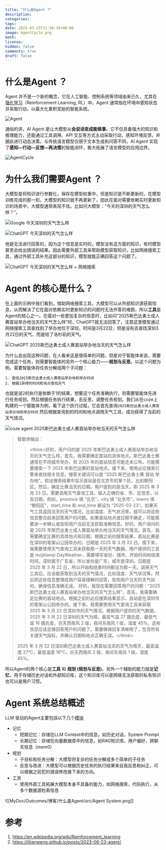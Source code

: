 ```yaml
---
title: "什么是Agent ?"
description: 
categories:
tags:
date: 2025-03-25T11:56:39+08:00
image: AgentCycle.png
math: 
license: 
hidden: false
comments: true
draft: false
---
```



# 什么是Agent ？
Agent 并不是一个新的概念，它在人工智能、控制系统等领域由来已久，尤其在[强化学习](https://en.wikipedia.org/wiki/Reinforcement_learning)（Reinforcement Learning, RL）中，Agent 通常指在环境中感知状态并采取行动，以最大化累积奖励的智能系统。

![Agent](https://upload.wikimedia.org/wikipedia/commons/1/1b/Reinforcement_learning_diagram.svg)

通俗的讲，AI Agent 是让大模型从**会说话变成能做事**。它不仅具备强大的知识和推理能力，还能通过工具调用、API 交互等方式主动采取行动，感知环境反馈，并据此进行动态决策。与传统语言模型仅限于文本生成和问答不同，AI Agent 实现了**感知—行动—反馈—再决策**的智能闭环，极大拓展了语言模型的应用边界。

![AgentCycle](AgentCycle.png)

# 为什么我们需要Agent ？
大模型是将知识进行参数化，保存在模型权重中，但是知识是不断更新的，在模型训练完成的那一刻，大模型的知识就不再更新了，因此在面对需要依赖实时更新知识的场景中，大模型通常表现不佳。比如问大模型：“今天的深圳的天气怎么样？”。

![Google 今天深圳的天气怎么样](Google今天深圳的天气怎么样.png)

![ChatGPT 今天深圳的天气怎么样](ChatGPT今天深圳的天气怎么样.png)

他是无法进行回答的，因为这个信息是实时的，模型没有这方面的知识，有时模型甚至会给出错误的结果。因此需要外部工具来帮助模型获取知识，比如网络搜索工具，通过外部工具补充这部分的知识，模型就能正确回答这个问题了。

![ChatGPT 今天深圳的天气怎么样 + 网络搜索](ChatGPT今天深圳的天气怎么样网络搜索.png)

# Agent 的核心是什么？
在上面的示例中我们看到，借助网络搜索工具，大模型可以从外部知识源获取信息，从而解决了它在面对依赖实时更新知识的问题时无法作答的难题，所以**工具**是Agent的核心之一。在面对一些更加复杂的信息时，比如问“2025斯巴达勇士成人赛首站举办地当天的天气怎么样”时，ChatGPT就无法回答了，注意这里模型通过网络搜索工具查找到了举办地位于深圳，时间是3月22日，但是没有去查找深圳3月22日的天气，而是给了洛杉矶的天气。

![ChatGPT 2025斯巴达勇士成人赛首站举办地当天的天气怎么样](ChatGPT2025斯巴达勇士成人赛首站举办地当天的天气怎么样.png)

为什么会出现这种问题，在人看来这是很简单的问题，但是对于智能体来说，需要完成这个任务，则需要智能体的另外一个核心能力——**规划与反思**。以这个问题为例，需要智能体将任务分解成两个子问题：

```
1. 查找2025斯巴达勇士成人赛首站举办地和举办时间
2. 根据1获得的时间和地点查找天气
```
也就是说2的执行是依赖于1的结果，想要这个任务准确执行，则需要智能体先进行任务规划，然后根据任务执行结果，去反思，调整任务规划。我们从在coze上构建的一个智能体为例，看下这个执行过程，它会首先查询`2025斯巴达勇士成人赛首站举办地和举办时间` 然后根据查询到的时间和地点调用天气工具，成功获得了当前的天气情况。

![coze agent 2025斯巴达勇士成人赛首站举办地当天的天气怎么样](coze_agent_2025斯巴达勇士成人赛首站举办地当天的天气怎么样.png)

> 智能体输出：
>> \<think\>好的，用户问的是 2025 年斯巴达勇士成人赛首站举办地当天的天气怎么样。首先，我需要确定首站的具体地点。斯巴达勇士赛通常在不同城市举办，但 2025 年的首站信息可能还未公布。可能需要搜索一下 2025 年斯巴达赛的首站地点。接下来，使用必应搜索引擎来查找相关信息。搜索关键词可以是 “2025 斯巴达勇士赛 首站 举办地”。假设搜索结果中显示首站是在北京市的某个区，比如朝阳区。然后，确定比赛当天的日期。用户提到的是当天，即 2025 年 3 月 23 日。需要调用天气查询工具，输入正确的省、市、区信息，以及日期。例如，province 填 “北京”，city 填 “北京市”，towns 填 “朝阳区”，start_time 和 end_time 都设为 “2025-03-23”。如果天气工具返回当天的天气情况，比如温度、天气状况等，就可以将这些信息整合起来回答用户的问题。如果首站地点或日期不确定，可能需要进一步确认或告知用户当前无法获取准确信息。好的，用户询问的是 2025 年斯巴达勇士成人赛首站举办地当天的天气情况。首先，我需要确定比赛的具体地点和日期。根据之前的搜索结果，首站比赛是在深圳的笔架山公园举办的，日期是 2025 年 3 月 22 日。接下来，我需要使用天气查询工具来获取那一天的天气数据。用户提供的工具是 mojitianqi-DayWeather，需要填写省份、城市、开始时间和结束时间。深圳属于广东省，所以省份是广东，城市是深圳。日期是 2025 年 3 月 22 日，所以开始和结束时间都设为那一天。调用天气工具后，应该能获取到当天的天气情况，比如温度、天气状况等。然后把这些信息整理成用户容易理解的回答，告知用户当天的天气如何，确保信息准确无误。  好的，我现在需要回答用户的问题：“2025 斯巴达勇士成人赛首站举办地当天的天气怎么样”。首先，我需要确定比赛的首站地点。根据之前的必应搜索结果显示，首站是在深圳市的笔架山公园举办的。接下来，我需要使用天气查询工具来获取 2025 年 3 月 22 日深圳市的天气情况。根据用户提供的天气数据，2025 年 3 月 22 日深圳的天气为晴，最高气温 27 摄氏度，最低气温 16 摄氏度，白天西南风 2 级，夜间东南风 1 级，湿度 45%。这些信息应该足够回答用户的问题了。需要确保回复清晰明了，包含所有关键天气指标，并确认日期和地点正确无误。\</think\>
>>
> 2025 年 3 月 22 日深圳斯巴达勇士成人赛首站当天的天气为晴天，最高温度 27℃，最低温度 16℃，白天西南风 2 级，夜间东南风 1 级，湿度 45%。

所以Agent的两个核心是**工具** 和 **规划 (规划与反思)**，另外一个辅助的能力就是**记忆**，用于存储历史对话和外部知识库，这个知识库可以是网络无法获取的私有知识也可以是用户习惯。

# Agent 系统总结概述
LLM 驱动的Agent主要包括以下几个[模块](https://lilianweng.github.io/posts/2023-06-23-agent/)
- 记忆
	- 短期记忆：存储在LLM Context中的信息，如历史对话，System Prompt
	- 长期记忆：存储在向量数据库中的信息，如RAG知识库，用户偏好，跨聊天信息（mem0）
- 规划
	- 子目标和任务分解：大模型将复杂的任务分解成多个简单的子任务
	- 反思与改进：大模型可以根据历史任务的执行结果来自我反思和纠正，可以根据之前犯的错误修改接下来的方向。
- 工具
	- 使用外部工具拓展大模型本身不具备的能力，如网络搜索，代码执行，从多个数据源检索信息

![[MyDoc/Outcomes/博客/什么是Agent/src/Agent System.png]]


# 参考
1. https://en.wikipedia.org/wiki/Reinforcement_learning
2. https://lilianweng.github.io/posts/2023-06-23-agent/

